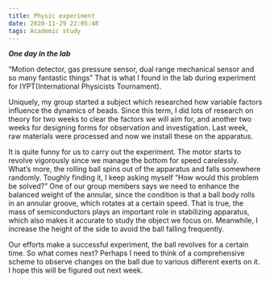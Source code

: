 ```yaml
---
title: Physic experiment
date: 2020-11-29 22:05:48
tags: Academic study
---
```

***One day in the lab***

 

“Motion detector, gas pressure sensor, dual range mechanical sensor and so many fantastic things” That is what I found in the lab during experiment for IYPT(International Physicists Tournament).

 

Uniquely, my group started a subject which researched how variable factors influence the dynamics of beads. Since this term, I did lots of research on theory for two weeks to clear the factors we will aim for, and another two weeks for designing forms for observation and investigation. Last week, raw materials were processed and now we install these on the apparatus.

 

It is quite funny for us to carry out the experiment. The motor starts to revolve vigorously since we manage the bottom for speed carelessly. What’s more, the rolling ball spins out of the apparatus and falls somewhere randomly. Toughly finding it, I keep asking myself “How would this problem be solved?” One of our group members says we need to enhance the balanced weight of the annular, since the condition is that a ball body rolls in an annular groove, which rotates at a certain speed. That is true, the mass of semiconductors plays an important role in stabilizing apparatus, which also makes it accurate to study the object we focus on. Meanwhile, I increase the height of the side to avoid the ball falling frequently.

 

Our efforts make a successful experiment, the ball revolves for a certain time. So what comes next? Perhaps I need to think of a comprehensive scheme to observe changes on the ball due to various different exerts on it. I hope this will be figured out next week.